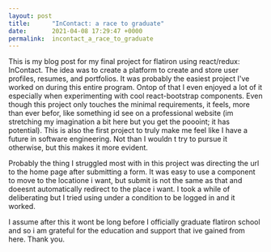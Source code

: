 ```yaml
---
layout: post
title:      "InContact: a race to graduate"
date:       2021-04-08 17:29:47 +0000
permalink:  incontact_a_race_to_graduate
---
```



This is my blog post for my final project for flatiron using react/redux: InContact. The idea was to create a platform to create and store user profiles, resumes, and portfolios. It was probably the easiest project I've worked on during this entire program. Ontop of that I even enjoyed a lot of it especially when experimenting with cool react-bootstrap components. Even though this project only touches the minimal requirements, it feels, more than ever befor, like something id see on a professional website (im stretching my imagination a bit here but you get the poooint; it has potential). This is also the first project to truly make me feel like I have a future in software engineering. Not than I wouldn
t try to pursue it otherwise, but this makes it more evident.

Probably the thing I struggled most with in this project was directing the url to the home page after submitting a form. It was easy to use a <Link/> component to move to the locatione i want, but submit is not the same as that and doeesnt automatically redirect to the place i want. I took a while of deliberating but I tried using <Redirect/> under a condition to be logged in and it worked. 

I assume after this it wont be long before I officially graduate flatiron school and so i am grateful for the education and support that ive gained from here. Thank you.
